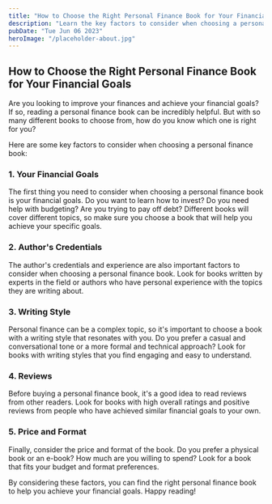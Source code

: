 ```yaml
---
title: "How to Choose the Right Personal Finance Book for Your Financial Goals"
description: "Learn the key factors to consider when choosing a personal finance book to help you reach your financial goals. Find the best personal finance book for you!"
pubDate: "Tue Jun 06 2023"
heroImage: "/placeholder-about.jpg"
---
```


## How to Choose the Right Personal Finance Book for Your Financial Goals

Are you looking to improve your finances and achieve your financial goals? If so, reading a personal finance book can be incredibly helpful. But with so many different books to choose from, how do you know which one is right for you?

Here are some key factors to consider when choosing a personal finance book:

### 1. Your Financial Goals

The first thing you need to consider when choosing a personal finance book is your financial goals. Do you want to learn how to invest? Do you need help with budgeting? Are you trying to pay off debt? Different books will cover different topics, so make sure you choose a book that will help you achieve your specific goals.

### 2. Author&#39;s Credentials

The author&#39;s credentials and experience are also important factors to consider when choosing a personal finance book. Look for books written by experts in the field or authors who have personal experience with the topics they are writing about.

### 3. Writing Style

Personal finance can be a complex topic, so it&#39;s important to choose a book with a writing style that resonates with you. Do you prefer a casual and conversational tone or a more formal and technical approach? Look for books with writing styles that you find engaging and easy to understand.

### 4. Reviews

Before buying a personal finance book, it&#39;s a good idea to read reviews from other readers. Look for books with high overall ratings and positive reviews from people who have achieved similar financial goals to your own.

### 5. Price and Format

Finally, consider the price and format of the book. Do you prefer a physical book or an e-book? How much are you willing to spend? Look for a book that fits your budget and format preferences.

By considering these factors, you can find the right personal finance book to help you achieve your financial goals. Happy reading!